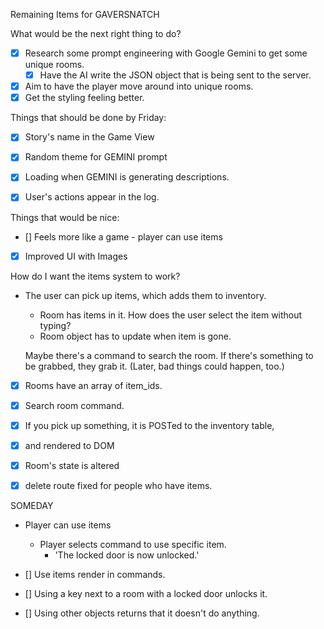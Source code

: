 Remaining Items for GAVERSNATCH

What would be the next right thing to do? 
- [x] Research some prompt engineering with Google Gemini to get some unique rooms. 
    - [x] Have the AI write the JSON object that is being sent to the server. 
- [x] Aim to have the player move around into unique rooms. 
- [x] Get the styling feeling better. 

Things that should be done by Friday:
- [x] Story's name in the Game View
- [x] Random theme for GEMINI prompt
- [x] Loading when GEMINI is generating descriptions.
- [x] User's actions appear in the log.


Things that would be nice:
- [] Feels more like a game - player can use items
- [x] Improved UI with Images


How do I want the items system to work?
- The user can pick up items, which adds them to inventory. 
    - Room has items in it. How does the user select the item without typing?
    - Room object has to update when item is gone. 

    Maybe there's a command to search the room. If there's something to be grabbed, they grab it. (Later, bad things could happen, too.)

- [x] Rooms have an array of item_ids. 
- [x] Search room command.
- [x] If you pick up something, it is POSTed to the inventory table, 
- [x] and rendered to DOM
- [x] Room's state is altered
- [x] delete route fixed for people who have items.



SOMEDAY
- Player can use items
    - Player selects command to use specific item. 
        - 'The locked door is now unlocked.'

- [] Use items render in commands.
- [] Using a key next to a room with a locked door unlocks it. 
- [] Using other objects returns that it doesn't do anything. 